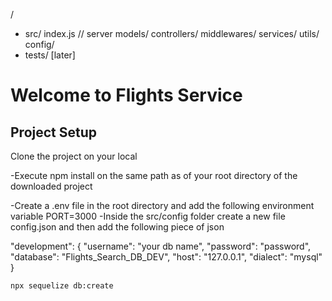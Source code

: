 /

- src/
    index.js        // server
    models/
    controllers/
    middlewares/
    services/
    utils/
    config/
- tests/            [later]


# Welcome to Flights Service

## Project Setup

Clone the project on your local

-Execute npm install on the same path as of your root directory of the downloaded project

-Create a .env file in the root directory and add the following environment variable
   PORT=3000
-Inside the src/config folder create a new file config.json and then add the following piece of json

 "development": {
    "username": "your db name",
    "password": "password",
    "database": "Flights_Search_DB_DEV",
    "host": "127.0.0.1",
    "dialect": "mysql"
}

```bash
npx sequelize db:create
```
